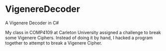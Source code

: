 # VigenereDecoder
A Vigenere Decoder in C#

My class in COMP4109 at Carleton University assigned a challenge to break some Vigenere Ciphers. Instead of doing it by hand, I hacked a program together to attempt to break a Vigenere Cipher.